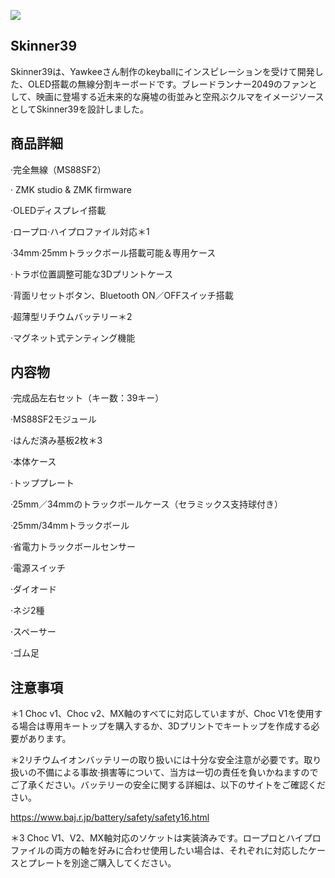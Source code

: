 ![](https://web-api.textin.com/ocr_image/external/a8fbeec7ad58d1c1.jpg)

## Skinner39

Skinner39は、Yawkeeさん制作のkeyballにインスピレーションを受けて開発した、OLED搭載の無線分割キーボードです。ブレードランナー2049のファンとして、映画に登場する近未来的な廃墟の街並みと空飛ぶクルマをイメージソースとしてSkinner39を設計しました。

##  商品詳細

·完全無線（MS88SF2）

· ZMK studio & ZMK firmware

·OLEDディスプレイ搭載

·ロープロ·ハイプロファイル対応＊1

·34mm·25mmトラックボール搭載可能＆専用ケース

·トラボ位置調整可能な3Dプリントケース

·背面リセットボタン、Bluetooth ON／OFFスイッチ搭載

·超薄型リチウムバッテリー＊2

·マグネット式テンティング機能

##  内容物

·完成品左右セット（キー数：39キー）

·MS88SF2モジュール

·はんだ済み基板2枚＊3

·本体ケース

·トッププレート

·25mm／34mmのトラックボールケース（セラミックス支持球付き）

·25mm/34mmトラックボール

·省電力トラックボールセンサー

·電源スイッチ

·ダイオード

·ネジ2種

·スペーサー

·ゴム足

## 注意事項

＊1 Choc v1、Choc v2、MX軸のすべてに対応していますが、Choc V1を使用する場合は専用キートップを購入するか、3Dプリントでキートップを作成する必要があります。

＊2リチウムイオンバッテリーの取り扱いには十分な安全注意が必要です。取り扱いの不備による事故·損害等について、当方は一切の責任を負いかねますのでご了承ください。バッテリーの安全に関する詳細は、以下のサイトをご確認ください。

https://www.baj.r.jp/battery/safety/safety16.html

＊3 Choc V1、V2、MX軸対応のソケットは実装済みです。ロープロとハイプロファイルの両方の軸を好みに合わせ使用したい場合は、それぞれに対応したケースとプレートを別途ご購入してください。

